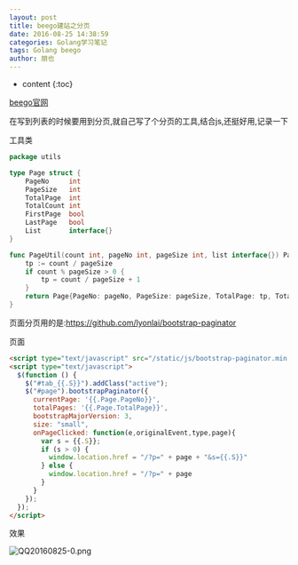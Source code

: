 ```yaml
---
layout: post
title: beego建站之分页
date: 2016-08-25 14:38:59
categories: Golang学习笔记
tags: Golang beego
author: 朋也
---
```


* content
{:toc}

[beego官网](http://beego.me)

在写到列表的时候要用到分页,就自己写了个分页的工具,结合js,还挺好用,记录一下

工具类




```go
package utils

type Page struct {
    PageNo     int
    PageSize   int
    TotalPage  int
    TotalCount int
    FirstPage  bool
    LastPage   bool
    List       interface{}
}

func PageUtil(count int, pageNo int, pageSize int, list interface{}) Page {
    tp := count / pageSize
    if count % pageSize > 0 {
        tp = count / pageSize + 1
    }
    return Page{PageNo: pageNo, PageSize: pageSize, TotalPage: tp, TotalCount: count, FirstPage: pageNo == 1, LastPage: pageNo == tp, List: list}
}
```

页面分页用的是:https://github.com/lyonlai/bootstrap-paginator

页面

```html
<script type="text/javascript" src="/static/js/bootstrap-paginator.min.js"></script>
<script type="text/javascript">
  $(function () {
    $("#tab_{{.S}}").addClass("active");
    $("#page").bootstrapPaginator({
      currentPage: '{{.Page.PageNo}}',
      totalPages: '{{.Page.TotalPage}}',
      bootstrapMajorVersion: 3,
      size: "small",
      onPageClicked: function(e,originalEvent,type,page){
        var s = {{.S}};
        if (s > 0) {
          window.location.href = "/?p=" + page + "&s={{.S}}"
        } else {
          window.location.href = "/?p=" + page
        }
      }
    });
  });
</script>
```

效果

![QQ20160825-0.png](https://oceovtl1w.qnssl.com/QQ20160825-0.png)

